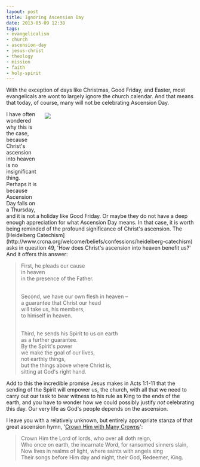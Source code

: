 ```yaml
---
layout: post
title: Ignoring Ascension Day
date: 2013-05-09 12:38
tags:
- evangelicalism
- church
- ascension-day
- jesus-christ
- theology
- mission
- faith
- holy-spirit
---
```

With the exception of days like Christmas, Good Friday, and Easter, most evangelicals are wont to largely ignore the church calendar. And that means that today, of course, many will not be celebrating Ascension Day.

<div style="float: right; margin: 5px 1px 0px 20px; width: 400px; height: 267px;"><img src="https://dl.dropboxusercontent.com/u/3897986/Jake%20Blog%20Images/sun-bursting-behind-clouds-lakeland-florida.jpg"></div>
I have often wondered why this is the case, because Christ's ascension into heaven is no insignificant thing. Perhaps it is because Ascension Day falls on a Thursday, and it is not a holiday like Good Friday. Or maybe they do not have a deep enough appreciation for what Ascension Day means. In that case, it is worth being reminded of the profound significance of Christ's ascension. The [Heidelberg Catechism](http://www.crcna.org/welcome/beliefs/confessions/heidelberg-catechism) asks in question 49, 'How does Christ's ascension into heaven benefit us?' And it offers this answer:

<blockquote>
First, he pleads our cause<br>
in heaven<br>
in the presence of the Father.<br><br>

Second, we have our own flesh in heaven –<br>
a guarantee that Christ our head<br>
will take us, his members,<br>
to himself in heaven.<br><br>

Third, he sends his Spirit to us on earth<br>
as a further guarantee.<br>
By the Spirit's power<br>
we make the goal of our lives,<br>
not earthly things,<br>
but the things above where Christ is,<br>
sitting at God's right hand.
</blockquote>

Add to this the incredible promise Jesus makes in Acts 1:1-11 that the sending of the Spirit will empower us, the church, with all that we need to carry out our task to bear witness to his rule as King to the ends of the earth, and you have to wonder how we could possibly justify *not* celebrating this day. Our very life as God's people depends on the ascension.

I leave you with a relatively unknown, but entirely appropriate stanza of that great ascension hymn, '[Crown Him with Many Crowns](http://cyberhymnal.org/htm/c/r/crownhim.htm)':

<blockquote>
Crown Him the Lord of lords, who over all doth reign,<br>
Who once on earth, the incarnate Word, for ransomed sinners slain,<br>
Now lives in realms of light, where saints with angels sing<br>
Their songs before Him day and night, their God, Redeemer, King.
</blockquote>
